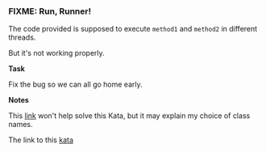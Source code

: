 ### FIXME: Run, Runner!

The code provided is supposed to execute `method1` and `method2` in different threads.

But it's not working properly.

**Task**  

Fix the bug so we can all go home early.

**Notes**  

This [link](https://en.wikipedia.org/wiki/Logan%27s_Run_(TV_series)) won't help solve this Kata, but it may explain my choice of class names.

The link to this [kata](https://www.codewars.com/kata/fixme-run-runner/java)
